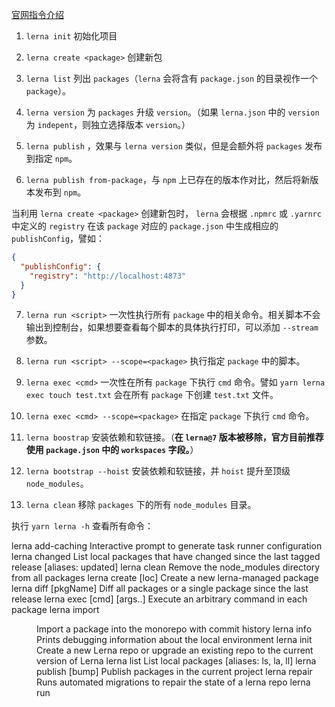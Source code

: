 [官网指令介绍](https://lerna.js.org/docs/api-reference/commands)

1. `lerna init` 初始化项目

2. `lerna create <package>` 创建新包

3. `lerna list` 列出 `packages`（`lerna` 会将含有 `package.json` 的目录视作一个 `package`）。

4. `lerna version` 为 `packages` 升级 `version`。（如果 `lerna.json` 中的 `version` 为 `indepent`，则独立选择版本 `version`。）

5. `lerna publish` ，效果与 `lerna version` 类似，但是会额外将 `packages` 发布到指定 `npm`。

6. `lerna publish from-package`，与 `npm` 上已存在的版本作对比，然后将新版本发布到 `npm`。

当利用 `lerna create <package>` 创建新包时， `lerna` 会根据 `.npmrc` 或 `.yarnrc` 中定义的 `registry` 在该 `package` 对应的 `package.json` 中生成相应的 `publishConfig`，譬如：

```json
{
  "publishConfig": {
    "registry": "http://localhost:4873"
  }
}
```

7. `lerna run <script>` 一次性执行所有 `package` 中的相关命令。相关脚本不会输出到控制台，如果想要查看每个脚本的具体执行打印，可以添加 `--stream` 参数。

8. `lerna run <script> --scope=<package>` 执行指定 `package` 中的脚本。

8. `lerna exec <cmd>` 一次性在所有 `package` 下执行 `cmd` 命令。譬如 `yarn lerna exec touch test.txt` 会在所有 `package` 下创建 `test.txt` 文件。

9. `lerna exec <cmd> --scope=<package>` 在指定 `package` 下执行 `cmd` 命令。

10. `lerna boostrap` 安装依赖和软链接。（**在 `lerna@7` 版本被移除，官方目前推荐使用 `package.json` 中的 `workspaces` 字段。**）

11. `lerna bootstrap --hoist` 安装依赖和软链接，并 `hoist` 提升至顶级 `node_modules`。

12. `lerna clean` 移除 `packages` 下的所有 `node_modules` 目录。


执行 `yarn lerna -h` 查看所有命令：

lerna add-caching          Interactive prompt to generate task runner configuration
lerna changed              List local packages that have changed since the last tagged release                             [aliases: updated]
lerna clean                Remove the node_modules directory from all packages
lerna create <name> [loc]  Create a new lerna-managed package
lerna diff [pkgName]       Diff all packages or a single package since the last release
lerna exec [cmd] [args..]  Execute an arbitrary command in each package
lerna import <dir>         Import a package into the monorepo with commit history
lerna info                 Prints debugging information about the local environment
lerna init                 Create a new Lerna repo or upgrade an existing repo to the current version of Lerna
lerna list                 List local packages                                          [aliases: ls, la, ll]
lerna publish [bump]       Publish packages in the current project
lerna repair               Runs automated migrations to repair the state of a lerna repo
lerna run <script>         Run an npm script in each package that contains that script
lerna watch                Runs a command whenever packages or their dependents change.
lerna version [bump]       Bump version of packages changed since the last release
lerna add <pkg> [globs..]  The "add" command was removed by default in v7, and is no longer maintained.
lerna bootstrap            The "bootstrap" command was removed by default in v7, and is no longer maintained.
lerna link                 The "link" command was removed by default in v7, and is no longer maintained.

Global Options:
--loglevel       What level of logs to report.                                                                    [字符串] [默认值: info]
--concurrency    How many processes to use when lerna parallelizes tasks.                                             [数字] [默认值: 12]
--reject-cycles  Fail if a cycle is detected among dependencies.                                                                   [布尔]
--no-progress    Disable progress bars. (Always off in CI)                                                                         [布尔]
--no-sort        Do not sort packages topologically (dependencies before dependents).                                              [布尔]
--max-buffer     Set max-buffer (in bytes) for subcommand execution                                                                [数字]
-h, --help           显示帮助信息                                                                                                      [布尔]
-v, --version        显示版本号                                                                                                        [布尔]

When a command fails, all logs are written to lerna-debug.log in the current working directory.

For more information, check out the docs at https://lerna.js.org/docs/introduction

